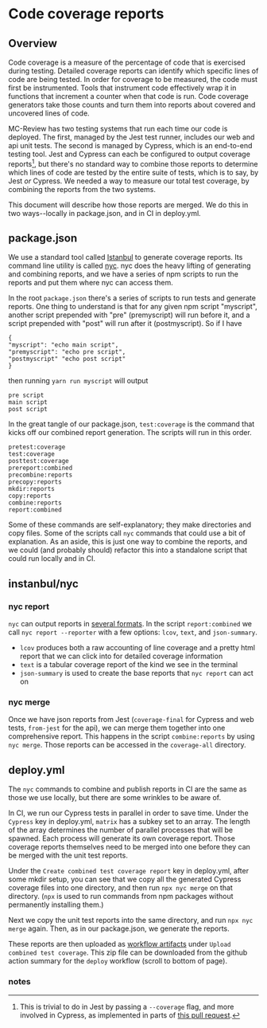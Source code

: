 # Code coverage reports

## Overview

Code coverage is a measure of the percentage of code that is exercised during testing. Detailed coverage reports can identify which specific lines of code are being tested. In order for coverage to be measured, the code must first be instrumented. Tools that instrument code effectively wrap it in functions that increment a counter when that code is run. Code coverage generators take those counts and turn them into reports about covered and uncovered lines of code.

MC-Review has two testing systems that run each time our code is deployed. The first, managed by the Jest test runner, includes our web and api unit tests. The second is managed by Cypress, which is an end-to-end testing tool. Jest and Cypress can each be configured to output coverage reports[^1], but there's no standard way to combine those reports to determine which lines of code are tested by the entire suite of tests, which is to say, by Jest _or_ Cypress. We needed a way to measure our total test coverage, by combining the reports from the two systems.

This document will describe how those reports are merged. We do this in two ways--locally in package.json, and in CI in deploy.yml.

## package.json

We use a standard tool called [Istanbul](https://istanbul.js.org/) to generate coverage reports. Its command line utility is called [nyc](https://github.com/istanbuljs/nyc). nyc does the heavy lifting of generating and combining reports, and we have a series of npm scripts to run the reports and put them where nyc can access them.

In the root `package.json` there's a series of scripts to run tests and generate reports. One thing to understand is that for any given npm script "myscript", another script prepended with "pre" (premyscript) will run before it, and a script prepended with "post" will run after it (postmyscript). So if I have

```
{
"myscript": "echo main script",
"premyscript": "echo pre script",
"postmyscript" "echo post script"
}
```

then running `yarn run myscript` will output

```
pre script
main script
post script
```

In the great tangle of our package.json, `test:coverage` is the command that kicks off our combined report generation. The scripts will run in this order.

```
pretest:coverage
test:coverage
posttest:coverage
prereport:combined
precombine:reports
precopy:reports
mkdir:reports
copy:reports
combine:reports
report:combined
```

Some of these commands are self-explanatory; they make directories and copy files. Some of the scripts call `nyc` commands that could use a bit of explanation. As an aside, this is just one way to combine the reports, and we could (and probably should) refactor this into a standalone script that could run locally and in CI.

## instanbul/nyc

### nyc report

`nyc` can output reports in [several formats](https://istanbul.js.org/docs/advanced/alternative-reporters/). In the script `report:combined` we call `nyc report --reporter` with a few options: `lcov`, `text`, and `json-summary`.

-   `lcov` produces both a raw accounting of line coverage and a pretty html report that we can click into for detailed coverage information
-   `text` is a tabular coverage report of the kind we see in the terminal
-   `json-summary` is used to create the base reports that `nyc report` can act on

### nyc merge

Once we have json reports from Jest (`coverage-final` for Cypress and web tests, `from-jest` for the api), we can merge them together into one comprehensive report. This happens in the script `combine:reports` by using `nyc merge`. Those reports can be accessed in the `coverage-all` directory.

## deploy.yml

The `nyc` commands to combine and publish reports in CI are the same as those we use locally, but there are some wrinkles to be aware of.

In CI, we run our Cypress tests in parallel in order to save time. Under the `Cypress` key in deploy.yml, `matrix` has a subkey set to an array. The length of the array determines the number of parallel processes that will be spawned. Each process will generate its own coverage report. Those coverage reports themselves need to be merged into one before they can be merged with the unit test reports.

Under the `Create combined test coverage report` key in deploy.yml, after some mkdir setup, you can see that we copy all the generated Cypress coverage files into one directory, and then run `npx nyc merge` on that directory. (`npx` is used to run commands from npm packages without permanently installing them.)

Next we copy the unit test reports into the same directory, and run `npx nyc merge` again. Then, as in our package.json, we generate the reports.

These reports are then uploaded as [workflow artifacts](https://docs.github.com/en/actions/managing-workflow-runs/downloading-workflow-artifacts) under `Upload combined test coverage`. This zip file can be downloaded from the github action summary for the `deploy` workflow (scroll to bottom of page).

### notes

[^1]: This is trivial to do in Jest by passing a `--coverage` flag, and more involved in Cypress, as implemented in parts of [this pull request](https://github.com/Enterprise-CMCS/managed-care-review/pull/1119/files).
